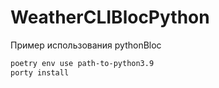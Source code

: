 # WeatherCLIBlocPython
Пример использования pythonBloc


```bash
poetry env use path-to-python3.9
porty install 
```
